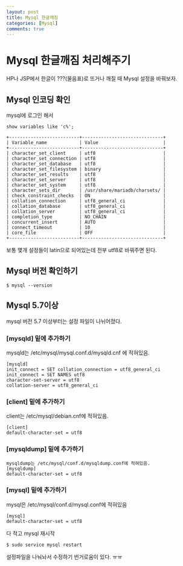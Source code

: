```yaml
---
layout: post
title: Mysql 한글깨짐
categories: [Mysql]
comments: true
---
```

# Mysql 한글깨짐 처리해주기

HP나 JSP에서 한글이 ???(물음표)로 뜨거나 깨질 때 Mysql 설정을 바꿔보자.

## Mysql 인코딩 확인

mysql에 로그인 해서

```mysql
show variables like 'c%';
```

```mysql
+--------------------------+------------------------------+
| Variable_name            | Value                        |
+--------------------------+------------------------------+
| character_set_client     | utf8                         |
| character_set_connection | utf8                         |
| character_set_database   | utf8                         |
| character_set_filesystem | binary                       |
| character_set_results    | utf8                         |
| character_set_server     | utf8                         |
| character_set_system     | utf8                         |
| character_sets_dir       | /usr/share/mariadb/charsets/ |
| check_constraint_checks  | ON                           |
| collation_connection     | utf8_general_ci              |
| collation_database       | utf8_general_ci              |
| collation_server         | utf8_general_ci              |
| completion_type          | NO_CHAIN                     |
| concurrent_insert        | AUTO                         |
| connect_timeout          | 10                           |
| core_file                | OFF                          |
+--------------------------+------------------------------+
```

보통 몇개 설정들이 latin으로 되어있는데 전부 utf8로 바꿔주면 된다.



## Mysql 버전 확인하기

```mysql
$ mysql --version
```

## Mysql 5.7이상 

mysql 버전 5.7 이상부터는 설정 파일이 나뉘어졌다.

### [mysqld] 밑에 추가하기 

mysqld는 /etc/mysql/mysql.conf.d/mysqld.cnf 에 적혀있음.

```
[mysqld]
init_connect = SET collation_connection = utf8_general_ci
init_connect = SET NAMES utf8
character-set-server = utf8
collation-server = utf8_general_ci
```

### [client] 밑에 추가하기

client는 /etc/mysql/debian.cnf에 적혀있음.

```
[client]
default-character-set = utf8
```



### [mysqldump] 밑에 추가하기

```
mysqldump는 /etc/mysql/conf.d/mysqldump.conf에 적혀있음.
[mysqldump]
default-character-set = utf8
```



### [mysql] 밑에 추가하기

mysql은 /etc/mysql/conf.d/mysql.conf에 적혀있음

```
[mysql]
default-character-set = utf8
```

다 적고 mysql 재시작 

```
$ sudo service mysql restart
```



설정파일을 나눠놔서 수정하기 번거로움이 있다. ㅠㅠ
